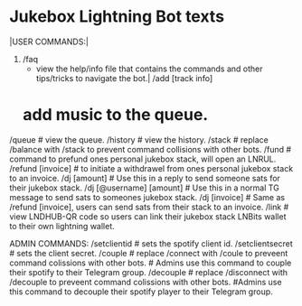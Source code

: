 # Jukebox Lightning Bot texts

|USER COMMANDS:|
1. /faq
    - view the help/info file that contains the commands and other tips/tricks to navigate the bot.|
/add [track info] 
    # add music to the queue.
/queue
    # view the queue.
/history
    # view the history.
/stack 
    # replace /balance with /stack to prevent command collisions with other bots.
/fund 
    # command to prefund ones personal jukebox stack, will open an LNRUL.
/refund [invoice] 
    # to initiate a withdrawel from ones personal jukebox stack to an invoice.
/dj [amount]
    # Use this in a reply to send someone sats for their jukebox stack.
/dj [@username] [amount] 
    # Use this in a normal TG message to send sats to someones jukebox stack.
/dj [invoice]
    # Same as /refund [invoice], users can send sats from their stack to an invoice.
/link
    # view LNDHUB-QR code so users can link their jukebox stack LNBits wallet to their own lightning wallet.

ADMIN COMMANDS:
/setclientid
    # sets the spotify client id. 
/setclientsecret
    # sets the client secret.
/couple 
    # replace /connect with /coule to preveent command colissions with other bots. 
    # Admins use this command to couple their spotify to their Telegram group.
/decouple 
    # replace /disconnect with /decouple to preveent command colissions with other bots. 
    #Admins use this command to decouple their spotify player to their Telegram group.
